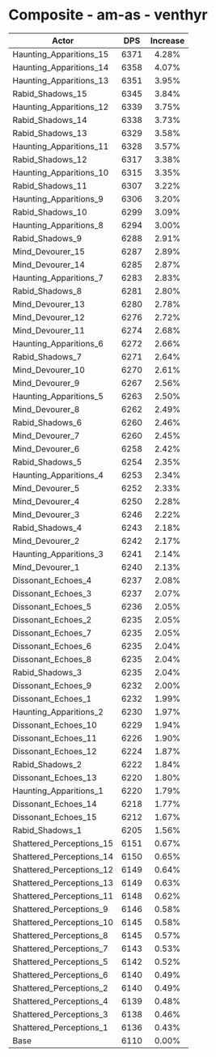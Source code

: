 # Composite - am-as - venthyr
| Actor | DPS | Increase |
|---|:---:|:---:|
|Haunting_Apparitions_15|6371|4.28%|
|Haunting_Apparitions_14|6358|4.07%|
|Haunting_Apparitions_13|6351|3.95%|
|Rabid_Shadows_15|6345|3.84%|
|Haunting_Apparitions_12|6339|3.75%|
|Rabid_Shadows_14|6338|3.73%|
|Rabid_Shadows_13|6329|3.58%|
|Haunting_Apparitions_11|6328|3.57%|
|Rabid_Shadows_12|6317|3.38%|
|Haunting_Apparitions_10|6315|3.35%|
|Rabid_Shadows_11|6307|3.22%|
|Haunting_Apparitions_9|6306|3.20%|
|Rabid_Shadows_10|6299|3.09%|
|Haunting_Apparitions_8|6294|3.00%|
|Rabid_Shadows_9|6288|2.91%|
|Mind_Devourer_15|6287|2.89%|
|Mind_Devourer_14|6285|2.87%|
|Haunting_Apparitions_7|6283|2.83%|
|Rabid_Shadows_8|6281|2.80%|
|Mind_Devourer_13|6280|2.78%|
|Mind_Devourer_12|6276|2.72%|
|Mind_Devourer_11|6274|2.68%|
|Haunting_Apparitions_6|6272|2.66%|
|Rabid_Shadows_7|6271|2.64%|
|Mind_Devourer_10|6270|2.61%|
|Mind_Devourer_9|6267|2.56%|
|Haunting_Apparitions_5|6263|2.50%|
|Mind_Devourer_8|6262|2.49%|
|Rabid_Shadows_6|6260|2.46%|
|Mind_Devourer_7|6260|2.45%|
|Mind_Devourer_6|6258|2.42%|
|Rabid_Shadows_5|6254|2.35%|
|Haunting_Apparitions_4|6253|2.34%|
|Mind_Devourer_5|6252|2.33%|
|Mind_Devourer_4|6250|2.28%|
|Mind_Devourer_3|6246|2.22%|
|Rabid_Shadows_4|6243|2.18%|
|Mind_Devourer_2|6242|2.17%|
|Haunting_Apparitions_3|6241|2.14%|
|Mind_Devourer_1|6240|2.13%|
|Dissonant_Echoes_4|6237|2.08%|
|Dissonant_Echoes_3|6237|2.07%|
|Dissonant_Echoes_5|6236|2.05%|
|Dissonant_Echoes_2|6235|2.05%|
|Dissonant_Echoes_7|6235|2.05%|
|Dissonant_Echoes_6|6235|2.04%|
|Dissonant_Echoes_8|6235|2.04%|
|Rabid_Shadows_3|6235|2.04%|
|Dissonant_Echoes_9|6232|2.00%|
|Dissonant_Echoes_1|6232|1.99%|
|Haunting_Apparitions_2|6230|1.97%|
|Dissonant_Echoes_10|6229|1.94%|
|Dissonant_Echoes_11|6226|1.90%|
|Dissonant_Echoes_12|6224|1.87%|
|Rabid_Shadows_2|6222|1.84%|
|Dissonant_Echoes_13|6220|1.80%|
|Haunting_Apparitions_1|6220|1.79%|
|Dissonant_Echoes_14|6218|1.77%|
|Dissonant_Echoes_15|6212|1.67%|
|Rabid_Shadows_1|6205|1.56%|
|Shattered_Perceptions_15|6151|0.67%|
|Shattered_Perceptions_14|6150|0.65%|
|Shattered_Perceptions_12|6149|0.64%|
|Shattered_Perceptions_13|6149|0.63%|
|Shattered_Perceptions_11|6148|0.62%|
|Shattered_Perceptions_9|6146|0.58%|
|Shattered_Perceptions_10|6145|0.58%|
|Shattered_Perceptions_8|6145|0.57%|
|Shattered_Perceptions_7|6143|0.53%|
|Shattered_Perceptions_5|6142|0.52%|
|Shattered_Perceptions_6|6140|0.49%|
|Shattered_Perceptions_2|6140|0.49%|
|Shattered_Perceptions_4|6139|0.48%|
|Shattered_Perceptions_3|6138|0.46%|
|Shattered_Perceptions_1|6136|0.43%|
|Base|6110|0.00%|
